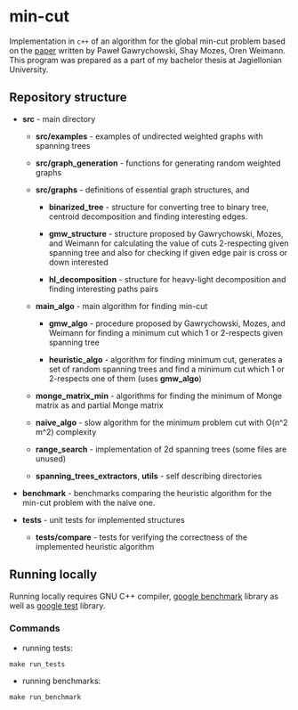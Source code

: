 # min-cut
Implementation in `c++` of an algorithm for the global min-cut problem based on the [paper](https://arxiv.org/abs/2008.02060) written by Paweł Gawrychowski, Shay Mozes, Oren Weimann. This program was prepared as a part of my bachelor thesis at Jagiellonian University.

## Repository structure
- **src** - main directory
  * **src/examples** - examples of undirected weighted graphs with spanning trees
  * **src/graph_generation** - functions for generating random weighted graphs
  * **src/graphs** - definitions of essential graph structures, and

    - **binarized_tree** - structure for converting tree to binary tree, centroid decomposition and finding interesting edges.

    - **gmw_structure** - structure proposed by Gawrychowski, Mozes, and Weimann for calculating the value of cuts 2-respecting given spanning tree and also for checking if given edge pair is cross or down interested

    - **hl_decomposition** - structure for heavy-light decomposition and finding interesting paths pairs

  * **main_algo** - main algorithm for finding min-cut
    - **gmw_algo** - procedure proposed by Gawrychowski, Mozes, and Weimann for finding a minimum cut which 1 or 2-respects given spanning tree

    - **heuristic_algo** - algorithm for finding minimum cut, generates a set of random spanning trees and find a minimum cut which 1 or 2-respects one of them (uses **gmw_algo**)

  * **monge_matrix_min** - algorithms for finding the minimum of Monge matrix as and partial Monge matrix

  * **naive_algo** - slow algorithm for the minimum problem cut with O(n^2 m^2) complexity

  * **range_search** - implementation of 2d spanning trees (some files are unused)

  * **spanning_trees_extractors**, **utils** - self describing directories

- **benchmark** - benchmarks comparing the heuristic algorithm for the min-cut problem with the naive one. 

- **tests** - unit tests for implemented structures
    * **tests/compare** - tests for verifying the correctness of the implemented heuristic algorithm


## Running locally
Running locally requires GNU C++ compiler, [google benchmark](https://github.com/google/benchmark) library as well as [google test](https://github.com/google/googletest) library.

### Commands

- running tests:
```shell
make run_tests
```

- running benchmarks:
```shell
make run_benchmark
```